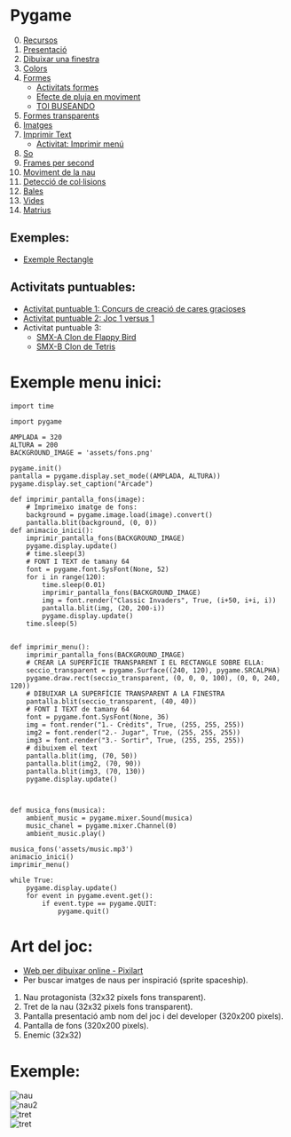 # Pygame

0. [Recursos](https://pygame.readthedocs.io/)
1. [Presentació](pygame.md)
2. [Dibuixar una finestra](dibuixar_finestra.md)
3. [Colors](color.md)
4. [Formes](formes.md)
   - [Activitats formes](activitats_formes.md)
   - [Efecte de pluja en moviment](pluja.py)
   - [TOI BUSEANDO](toi.py)
5. [Formes transparents](transparencia.md)
6. [Imatges](imatges.md)
7. [Imprimir Text](text.md)
    - [Activitat: Imprimir menú](activitat_menu.md)
8. [So](sound.md)
9. [Frames per second](fps.md)
10. [Moviment de la nau](moure_nau.md)
11. [Detecció de col·lisions](deteccio_colisions.md)
12. [Bales](bales.md)
13. [Vides](vides.md)
14. [Matrius](matriu.md)

## Exemples:

- [Exemple Rectangle](rectangle_exemple.md)

## Activitats puntuables:

- [Activitat puntuable 1: Concurs de creació de cares gracioses](concurs.md)
- [Activitat puntuable 2: Joc 1 versus 1](activitat3.md)
- Activitat puntuable 3:
   - [SMX-A Clon de Flappy Bird](activitat4.md)
   - [SMX-B Clon de Tetris](activitat5.md)

# Exemple menu inici:

```
import time

import pygame

AMPLADA = 320
ALTURA = 200
BACKGROUND_IMAGE = 'assets/fons.png'

pygame.init()
pantalla = pygame.display.set_mode((AMPLADA, ALTURA))
pygame.display.set_caption("Arcade")

def imprimir_pantalla_fons(image):
    # Imprimeixo imatge de fons:
    background = pygame.image.load(image).convert()
    pantalla.blit(background, (0, 0))
def animacio_inici():
    imprimir_pantalla_fons(BACKGROUND_IMAGE)
    pygame.display.update()
    # time.sleep(3)
    # FONT I TEXT de tamany 64
    font = pygame.font.SysFont(None, 52)
    for i in range(120):
        time.sleep(0.01)
        imprimir_pantalla_fons(BACKGROUND_IMAGE)
        img = font.render("Classic Invaders", True, (i+50, i+i, i))
        pantalla.blit(img, (20, 200-i))
        pygame.display.update()
    time.sleep(5)


def imprimir_menu():
    imprimir_pantalla_fons(BACKGROUND_IMAGE)
    # CREAR LA SUPERFÍCIE TRANSPARENT I EL RECTANGLE SOBRE ELLA:
    seccio_transparent = pygame.Surface((240, 120), pygame.SRCALPHA)
    pygame.draw.rect(seccio_transparent, (0, 0, 0, 100), (0, 0, 240, 120))
    # DIBUIXAR LA SUPERFÍCIE TRANSPARENT A LA FINESTRA
    pantalla.blit(seccio_transparent, (40, 40))
    # FONT I TEXT de tamany 64
    font = pygame.font.SysFont(None, 36)
    img = font.render("1.- Crèdits", True, (255, 255, 255))
    img2 = font.render("2.- Jugar", True, (255, 255, 255))
    img3 = font.render("3.- Sortir", True, (255, 255, 255))
    # dibuixem el text
    pantalla.blit(img, (70, 50))
    pantalla.blit(img2, (70, 90))
    pantalla.blit(img3, (70, 130))
    pygame.display.update()



def musica_fons(musica):
    ambient_music = pygame.mixer.Sound(musica)
    music_chanel = pygame.mixer.Channel(0)
    ambient_music.play()

musica_fons('assets/music.mp3')
animacio_inici()
imprimir_menu()

while True:
    pygame.display.update()
    for event in pygame.event.get():
        if event.type == pygame.QUIT:
            pygame.quit()

```

# Art del joc:

- [Web per dibuixar online - Pixilart](https://www.pixilart.com/)
- Per buscar imatges de naus per inspiració (sprite spaceship).

1. Nau protagonista (32x32 pixels fons transparent).
2. Tret de la nau (32x32 pixels fons transparent).
3. Pantalla presentació amb nom del joc i del developer (320x200 pixels).
4. Pantalla de fons (320x200 pixels).
5. Enemic (32x32)

# Exemple:

![nau](nau.png)<br>
![nau2](nau2.png)<br>
![tret](pixil-frame-0.png)<br>
![tret](fons-pixilart.png)<br>

